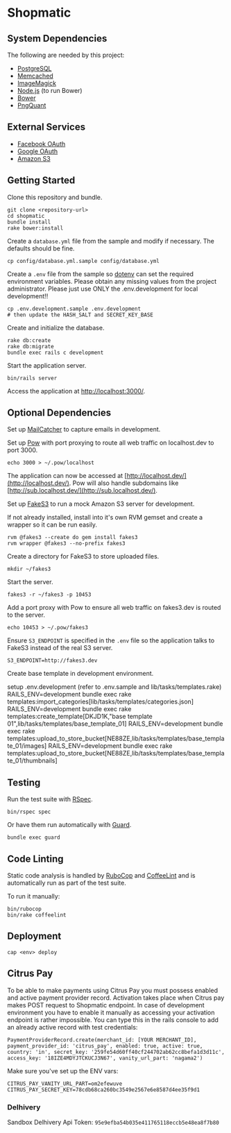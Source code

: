 # Shopmatic

## System Dependencies

The following are needed by this project:

* [PostgreSQL](http://www.postgresql.org/)
* [Memcached](http://memcached.org/)
* [ImageMagick](http://imagemagick.org/)
* [Node.js](https://nodejs.org/) (to run Bower)
* [Bower](http://bower.io/)
* [PngQuant](https://pngquant.org/)

## External Services

* [Facebook OAuth](https://developers.facebook.com/docs/reference/dialogs/oauth)
* [Google OAuth](https://developers.google.com/accounts/docs/OAuth2)
* [Amazon S3](http://aws.amazon.com/s3/)

## Getting Started

Clone this repository and bundle.

    git clone <repository-url>
    cd shopmatic
    bundle install
    rake bower:install

Create a `database.yml` file from the sample and modify if necessary.
The defaults should be fine.

    cp config/database.yml.sample config/database.yml

Create a `.env` file from the sample so [dotenv](https://github.com/bkeepers/dotenv) can set the required environment variables.
Please obtain any missing values from the project administrator.
Please just use ONLY the .env.development for local development!!

    cp .env.development.sample .env.development
    # then update the HASH_SALT and SECRET_KEY_BASE

Create and initialize the database.

    rake db:create
    rake db:migrate
    bundle exec rails c development

Start the application server.

    bin/rails server

Access the application at [http://localhost:3000/](http://localhost:3000/).

## Optional Dependencies

Set up [MailCatcher](http://mailcatcher.me/) to capture emails in development.

Set up [Pow](http://pow.cx/) with port proxying to route all web traffic on localhost.dev to port 3000.

    echo 3000 > ~/.pow/localhost

The application can now be accessed at [http://localhost.dev/](http://localhost.dev/).
Pow will also handle subdomains like [http://sub.localhost.dev/](http://sub.localhost.dev/).

Set up [FakeS3](https://github.com/jubos/fake-s3) to run a mock Amazon S3 server for development.

If not already installed, install into it's own RVM gemset and create a wrapper so it can be run easily.

    rvm @fakes3 --create do gem install fakes3
    rvm wrapper @fakes3 --no-prefix fakes3

Create a directory for FakeS3 to store uploaded files.

    mkdir ~/fakes3

Start the server.

    fakes3 -r ~/fakes3 -p 10453

Add a port proxy with Pow to ensure all web traffic on fakes3.dev is routed to the server.

    echo 10453 > ~/.pow/fakes3

Ensure `S3_ENDPOINT` is specified in the `.env` file so the application talks to FakeS3 instead of the real S3 server.

    S3_ENDPOINT=http://fakes3.dev

Create base template in development environment.

  setup .env.development (refer to .env.sample and lib/tasks/templates.rake)
  RAILS_ENV=development bundle exec rake templates:import_categories[lib/tasks/templates/categories.json]
  RAILS_ENV=development bundle exec rake templates:create_template[DKJD1K,"base template 01",lib/tasks/templates/base_template_01]
  RAILS_ENV=development bundle exec rake templates:upload_to_store_bucket[NE88ZE,lib/tasks/templates/base_template_01/images]
  RAILS_ENV=development bundle exec rake templates:upload_to_store_bucket[NE88ZE,lib/tasks/templates/base_template_01/thumbnails]

## Testing

Run the test suite with [RSpec](https://github.com/rspec/rspec-rails).

    bin/rspec spec

Or have them run automatically with [Guard](https://github.com/guard/guard-rspec).

    bundle exec guard

## Code Linting

Static code analysis is handled by [RuboCop](https://github.com/bbatsov/rubocop) and [CoffeeLint](https://github.com/zmbush/coffeelint-ruby) and is automatically run as part of the test suite.

To run it manually:

    bin/rubocop
    bin/rake coffeelint

## Deployment

`cap <env> deploy`

## Citrus Pay

To be able to make payments using Citrus Pay you must possess enabled and active payment provider record. Activation takes place when Citrus pay makes POST request to Shopmatic endpoint. In case of development environment you have to enable it manually as accessing your activation endpoint is rather impossible. You can type this in the rails console to add an already active record with test credentials:

```
PaymentProviderRecord.create(merchant_id: [YOUR MERCHANT_ID], payment_provider_id: 'citrus_pay', enabled: true, active: true, country: 'in', secret_key: '259fe54d60ff40cf244702ab62cc8befa1d3d11c', access_key: '18IZE4MDYJTCKUCJ3N67', vanity_url_part: 'nagama2')
```

Make sure you've set up the ENV vars:
```
CITRUS_PAY_VANITY_URL_PART=om2efewuve
CITRUS_PAY_SECRET_KEY=78cdb68ca260bc3549e2567e6e8587d4ee35f9d1
```

### Delhivery

Sandbox Delhivery Api Token: `95e9efba54b035e411765118eccb5e48ea8f7b80`
